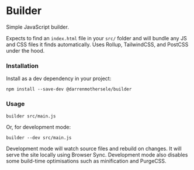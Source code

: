 # Builder

Simple JavaScript builder.

Expects to find an `index.html` file in your `src/` folder 
and will bundle any JS and CSS files it finds automatically.
Uses Rollup, TailwindCSS, and PostCSS under the hood.

### Installation

Install as a dev dependency in your project:

    npm install --save-dev @darrenmothersele/builder

### Usage

    builder src/main.js
    
Or, for development mode:

    builder --dev src/main.js
    
Development mode will watch source files and rebuild on changes.
It will serve the site locally using Browser Sync.
Development mode also disables some build-time optimisations such as
minification and PurgeCSS.
